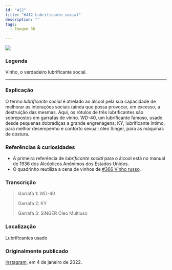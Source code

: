 ```yaml
---
id: "412"
title: "#412 Lubrificante social"
description: ""
tags:
  - Imagem 3D

---
```


![](https://bebiodicionario-com.s3.amazonaws.com/media/posts/202201/271349073_919868622231970_1117780433319937865_n_18109495927272342.jpg)


### Legenda
Vinho, o verdadeiro lubrificante social.

---

### Explicação
O termo *lubrificante social* é atrelado ao álcool pela sua capacidade de melhorar as interações sociais (ainda que possa provocar, em excesso, a destruição das mesmas. Aqui, os rótulos de três lubrificantes são sobrepostos em garrafas de vinho. WD-40, um lubrificante famoso, usado desde pequenas dobradiças a grande engrenagens; KY, lubrificante íntimo, para melhor desempenho e conforto sexual; óleo Singer, para as máquinas de costura.

### Referências & curiosidades
- A primeira referência de *lubrificante social* para o álcool está no manual de 1936 dos Alcóolicos Anônimos dos Estados Unidos.
- O quadrinho reutiliza a cena de vinhos de [#366 Vinho russo](../2021/366/).

### Transcrição
> Garrafa 1: WD-40
>
> Garrafa 2: KY
>
> Garrafa 3: SINGER Óleo Multiuso


### Localização
Lubrificantes usado

### Originalmente publicado
[Instagram](https://www.instagram.com/p/CYUxplkPhY8/), em 4 de janeiro de 2022.
